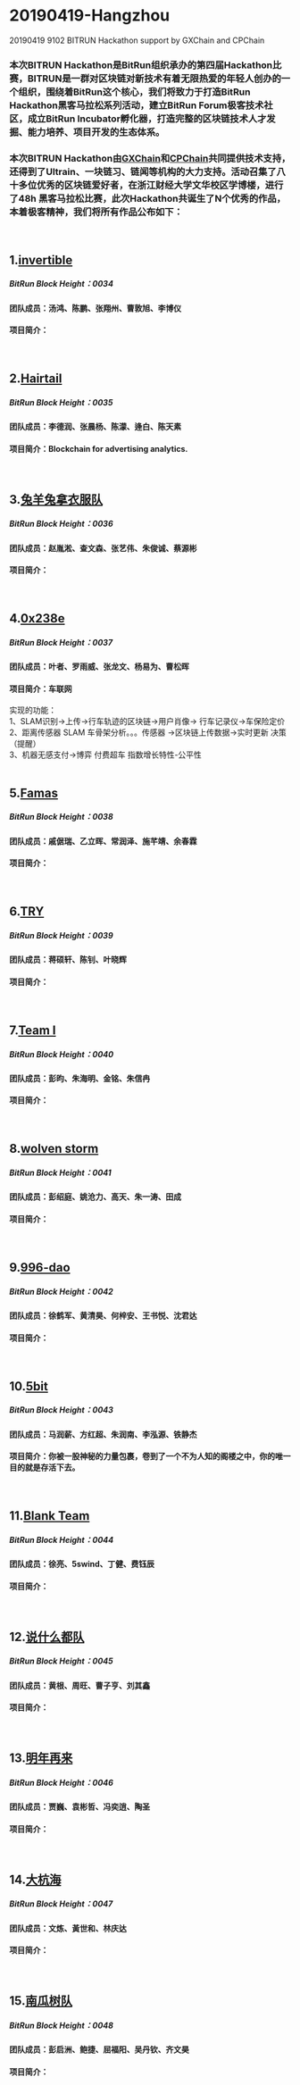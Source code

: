 # 20190419-Hangzhou
20190419  9102 BITRUN Hackathon support by GXChain and CPChain

### 本次BITRUN Hackathon是BitRun组织承办的第四届Hackathon比赛，BITRUN是一群对区块链对新技术有着无限热爱的年轻人创办的一个组织，围绕着BitRun这个核心，我们将致力于打造BitRun Hackathon黑客马拉松系列活动，建立BitRun Forum极客技术社区，成立BitRun Incubator孵化器，打造完整的区块链技术人才发掘、能力培养、项目开发的生态体系。
### 本次BITRUN Hackathon由[GXChain](https://www.gxb.io/)和[CPChain](https://www.cpchain.io/)共同提供技术支持，还得到了Ultrain、一块链习、链闻等机构的大力支持。活动召集了八十多位优秀的区块链爱好者，在浙江财经大学文华校区学博楼，进行了48h 黑客马拉松比赛，此次Hackathon共诞生了N个优秀的作品，本着极客精神，我们将所有作品公布如下：
<Br/>

## 1.[invertible](https://github.com/dremofly/bitrun9102_invertible) 
##### BitRun Block Height：0034
#### 团队成员：汤鸿、陈鹏、张翔州、曹敦旭、李博仪
#### 项目简介：
<Br/>

## 2.[Hairtail](https://github.com/Tundriolaxy/Hairtail) 
##### BitRun Block Height：0035
#### 团队成员：李德润、张晨杨、陈濛、逄白、陈天素
#### 项目简介：Blockchain for advertising analytics.
<Br/>

## 3.[兔羊兔拿衣服队](https://github.com/too-yang/BitRun-AutoCorectorIDE) 
##### BitRun Block Height：0036
#### 团队成员：赵胤淞、查文森、张艺伟、朱俊诚、蔡源彬
#### 项目简介：
<Br/>

## 4.[0x238e](https://github.com/0x238e/Vchain) 
##### BitRun Block Height：0037
#### 团队成员：叶者、罗雨威、张龙文、杨易为、曹松晖
#### 项目简介：车联网
实现的功能：<Br/>
1、SLAM识别->上传->行车轨迹的区块链->用户肖像-> 行车记录仪->车保险定价 <Br/>
2、距离传感器 SLAM 车骨架分析。。。传感器 ->区块链上传数据->实时更新 决策（提醒） <Br/>
3、机器无感支付->博弈 付费超车 指数增长特性-公平性 <Br/>
<Br/>

## 5.[Famas](https://github.com/AndyQi777/Bitrun-Hackathon-Famas.git) 
##### BitRun Block Height：0038
#### 团队成员：戚倨瑞、乙立晖、常润泽、施芊靖、余春霖
#### 项目简介：
<Br/>

## 6.[TRY](https://github.com/jiangshuoxuan/jsx) 
##### BitRun Block Height：0039
#### 团队成员：蒋硕轩、陈钊、叶晓辉
#### 项目简介：
<Br/>

## 7.[Team I](https://github.com/JohnnyPeng18/BitRunHackathon2019) 
##### BitRun Block Height：0040
#### 团队成员：彭昀、朱海明、金铭、朱信冉
#### 项目简介：
<Br/>

## 8.[wolven storm](https://github.com/wolven-storm-shtu/winds) 
##### BitRun Block Height：0041
#### 团队成员：彭绍庭、姚沧力、高天、朱一涛、田成
#### 项目简介：
<Br/>

## 9.[996-dao](https://github.com/996-dao) 
##### BitRun Block Height：0042
#### 团队成员：徐鹤军、黄清昊、何梓安、王书悦、沈君达
#### 项目简介：
<Br/>

## 10.[5bit](https://github.com/9102hackathon/5bit) 
##### BitRun Block Height：0043
#### 团队成员：马润薪、方红超、朱润南、李泓源、铁静杰
#### 项目简介：你被一股神秘的力量包裹，卷到了一个不为人知的阁楼之中，你的唯一目的就是存活下去。
<Br/>

## 11.[Blank Team](https://github.com/COAOX/BlankT) 
##### BitRun Block Height：0044
#### 团队成员：徐亮、5swind、丁健、费钰辰
#### 项目简介：
<Br/>

## 12.[说什么都队](https://github.com/ustcgxchain2048/jianghuzaijian) 
##### BitRun Block Height：0045
#### 团队成员：黄根、周旺、曹子亨、刘其鑫
#### 项目简介：
<Br/>

## 13.[明年再来](https://github.com/Yuan-hay/CBNY/blob/master/README.md) 
##### BitRun Block Height：0046
#### 团队成员：贾巍、袁彬哲、冯奕逍、陶圣
#### 项目简介：
<Br/>

## 14.[大杭海](https://github.com/linqd1/Dahanghai) 
##### BitRun Block Height：0047
#### 团队成员：文炼、黃世和、林庆达
#### 项目简介：
<Br/>

## 15.[南瓜树队](https://github.com/bbjbbjbbj/Pumpkin-Tree) 
##### BitRun Block Height：0048
#### 团队成员：彭启洲、鲍捷、屈福阳、吴丹钦、齐文昊
#### 项目简介：
<Br/>
